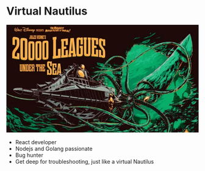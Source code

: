 # Virtual Nautilus

![alt text](image-1.png)
- React developer
- Nodejs and Golang passionate
- Bug hunter
- Get deep for troubleshooting, just like a virtual Nautilus